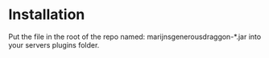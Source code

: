 # Installation

Put the file in the root of the repo named: marijnsgenerousdraggon-*.jar into your servers plugins folder.